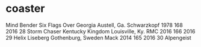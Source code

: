 # coaster
Mind Bender	Six Flags Over Georgia	Austell, Ga.	Schwarzkopf	1978	168	2016
28	Storm Chaser	Kentucky Kingdom	Louisville, Ky.	RMC	2016	166	2016
29	Helix	Liseberg	Gothenburg, Sweden	Mack	2014	165	2016
30	Alpengeist
